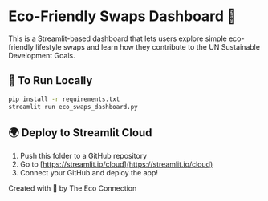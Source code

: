 
# Eco-Friendly Swaps Dashboard 🌿

This is a Streamlit-based dashboard that lets users explore simple eco-friendly lifestyle swaps and learn how they contribute to the UN Sustainable Development Goals.

## 🚀 To Run Locally

```bash
pip install -r requirements.txt
streamlit run eco_swaps_dashboard.py
```

## 🌍 Deploy to Streamlit Cloud

1. Push this folder to a GitHub repository
2. Go to [https://streamlit.io/cloud](https://streamlit.io/cloud)
3. Connect your GitHub and deploy the app!

Created with 💚 by The Eco Connection
